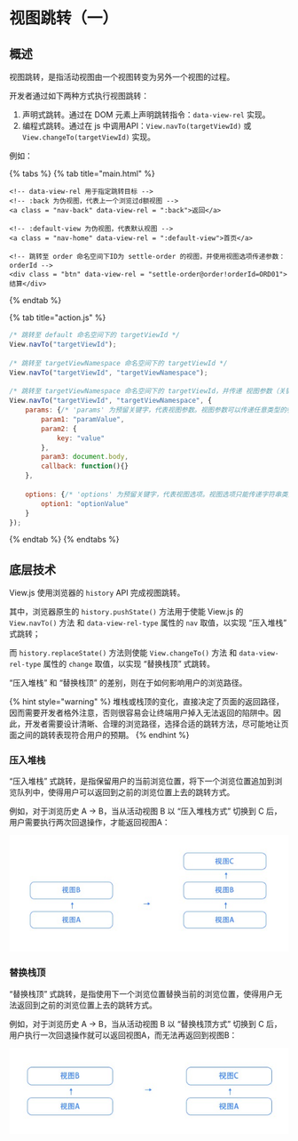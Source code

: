 # 视图跳转（一）

## 概述

视图跳转，是指活动视图由一个视图转变为另外一个视图的过程。

开发者通过如下两种方式执行视图跳转：

1. 声明式跳转。通过在 DOM 元素上声明跳转指令：`data-view-rel` 实现。
2. 编程式跳转。通过在 js 中调用API：`View.navTo(targetViewId)` 或 `View.changeTo(targetViewId)` 实现。

例如：

{% tabs %}
{% tab title="main.html" %}
```markup
<!-- data-view-rel 用于指定跳转目标 -->
<!-- :back 为伪视图，代表上一个浏览过d额视图 -->
<a class = "nav-back" data-view-rel = ":back">返回</a>

<!-- :default-view 为伪视图，代表默认视图 -->
<a class = "nav-home" data-view-rel = ":default-view">首页</a>

<!-- 跳转至 order 命名空间下ID为 settle-order 的视图，并使用视图选项传递参数：orderId -->
<div class = "btn" data-view-rel = "settle-order@order!orderId=ORD01">结算</div>
```
{% endtab %}

{% tab title="action.js" %}
```javascript
/* 跳转至 default 命名空间下的 targetViewId */
View.navTo("targetViewId");

/* 跳转至 targetViewNamespace 命名空间下的 targetViewId */
View.navTo("targetViewId", "targetViewNamespace");

/* 跳转至 targetViewNamespace 命名空间下的 targetViewId，并传递 视图参数（关键字：params） 和 视图选项（options） */
View.navTo("targetViewId", "targetViewNamespace", {
    params: {/* 'params' 为预留关键字，代表视图参数。视图参数可以传递任意类型的参数，但刷新后丢失 */
        param1: "paramValue",
        param2: {
            key: "value"
        },
        param3: document.body,
        callback: function(){}
    },

    options: {/* 'options' 为预留关键字，代表视图选项。视图选项只能传递字符串类型的参数，刷新后不会丢失 */
        option1: "optionValue"
    }
});
```
{% endtab %}
{% endtabs %}

## 底层技术

View.js 使用浏览器的 `history` API 完成视图跳转。

其中，浏览器原生的 `history.pushState()` 方法用于使能 View.js 的 `View.navTo()` 方法 和 `data-view-rel-type` 属性的 `nav` 取值，以实现 “压入堆栈” 式跳转；

而 `history.replaceState()` 方法则使能 `View.changeTo()` 方法 和 `data-view-rel-type` 属性的 `change` 取值，以实现 “替换栈顶” 式跳转。

“压入堆栈” 和 “替换栈顶” 的差别，则在于如何影响用户的浏览路径。

{% hint style="warning" %}
堆栈或栈顶的变化，直接决定了页面的返回路径，因而需要开发者格外注意，否则很容易会让终端用户掉入无法返回的陷阱中。因此，开发者需要设计清晰、合理的浏览路径，选择合适的跳转方法，尽可能地让页面之间的跳转表现符合用户的预期。
{% endhint %}

### 压入堆栈

“压入堆栈” 式跳转，是指保留用户的当前浏览位置，将下一个浏览位置追加到浏览队列中，使得用户可以返回到之前的浏览位置上去的跳转方式。

例如，对于浏览历史 A → B，当从活动视图 B 以 “压入堆栈方式” 切换到 C 后，用户需要执行两次回退操作，才能返回视图A：

![&#x538B;&#x5165;&#x5806;&#x6808;](../.gitbook/assets/history-stack1.jpg)

### 替换栈顶

“替换栈顶” 式跳转，是指使用下一个浏览位置替换当前的浏览位置，使得用户无法返回到之前的浏览位置上去的跳转方式。

例如，对于浏览历史 A → B，当从活动视图 B 以 “替换栈顶方式” 切换到 C 后，用户执行一次回退操作就可以返回视图A，而无法再返回到视图B：

![&#x66FF;&#x6362;&#x6808;&#x9876;](../.gitbook/assets/history-stack2.jpg)



